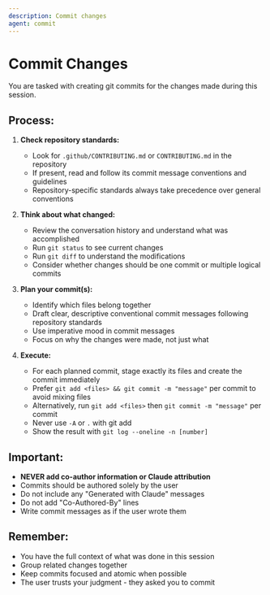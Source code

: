 ```yaml
---
description: Commit changes
agent: commit
---
```


# Commit Changes

You are tasked with creating git commits for the changes made during this session.

## Process:

1. **Check repository standards:**
   - Look for `.github/CONTRIBUTING.md` or `CONTRIBUTING.md` in the repository
   - If present, read and follow its commit message conventions and guidelines
   - Repository-specific standards always take precedence over general conventions

2. **Think about what changed:**
   - Review the conversation history and understand what was accomplished
   - Run `git status` to see current changes
   - Run `git diff` to understand the modifications
   - Consider whether changes should be one commit or multiple logical commits

3. **Plan your commit(s):**
   - Identify which files belong together
   - Draft clear, descriptive conventional commit messages following repository standards
   - Use imperative mood in commit messages
   - Focus on why the changes were made, not just what

4. **Execute:**
   - For each planned commit, stage exactly its files and create the commit immediately
   - Prefer `git add <files> && git commit -m "message"` per commit to avoid mixing files
   - Alternatively, run `git add <files>` then `git commit -m "message"` per commit
   - Never use `-A` or `.` with git add
   - Show the result with `git log --oneline -n [number]`

## Important:
- **NEVER add co-author information or Claude attribution**
- Commits should be authored solely by the user
- Do not include any "Generated with Claude" messages
- Do not add "Co-Authored-By" lines
- Write commit messages as if the user wrote them

## Remember:
- You have the full context of what was done in this session
- Group related changes together
- Keep commits focused and atomic when possible
- The user trusts your judgment - they asked you to commit